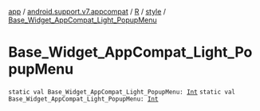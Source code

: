 [app](../../../index.md) / [android.support.v7.appcompat](../../index.md) / [R](../index.md) / [style](index.md) / [Base_Widget_AppCompat_Light_PopupMenu](./-base_-widget_-app-compat_-light_-popup-menu.md)

# Base_Widget_AppCompat_Light_PopupMenu

`static val Base_Widget_AppCompat_Light_PopupMenu: `[`Int`](https://kotlinlang.org/api/latest/jvm/stdlib/kotlin/-int/index.html)
`static val Base_Widget_AppCompat_Light_PopupMenu: `[`Int`](https://kotlinlang.org/api/latest/jvm/stdlib/kotlin/-int/index.html)